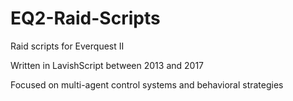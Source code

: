 # EQ2-Raid-Scripts
Raid scripts for Everquest II

Written in LavishScript between 2013 and 2017

Focused on multi-agent control systems and behavioral strategies
